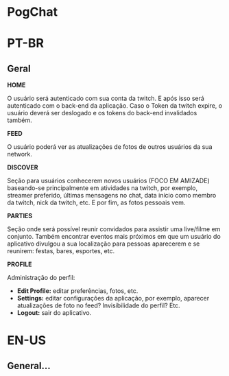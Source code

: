 # PogChat

# PT-BR
## Geral

**HOME**

O usuário será autenticado com sua conta da twitch. E após isso será autenticado com o back-end da aplicação. Caso o Token da twitch expire, o usuário deverá ser deslogado e os tokens do back-end invalidados também.

**FEED**

O usuário poderá ver as atualizações de fotos de outros usuários da sua network.

**DISCOVER**

Seção para usuários conhecerem novos usuários (FOCO EM AMIZADE) baseando-se principalmente em atividades na twitch, por exemplo, streamer preferido, últimas mensagens no chat, data início como membro da twitch, nick da twitch, etc. E por fim, as fotos pessoais vem.

**PARTIES**

Seção onde será possível reunir convidados para assistir uma live/filme em conjunto. Também encontrar eventos mais próximos em que um usuário do aplicativo divulgou a sua localização para pessoas aparecerem e se reunirem: festas, bares, esportes, etc.

**PROFILE**

Administração do perfil:
- **Edit Profile:** editar preferências, fotos, etc.
- **Settings:** editar configurações da aplicação, por exemplo, aparecer atualizações de foto no feed? Invisibilidade do perfil? Etc.
- **Logout:** sair do aplicativo.

# EN-US

## General...
